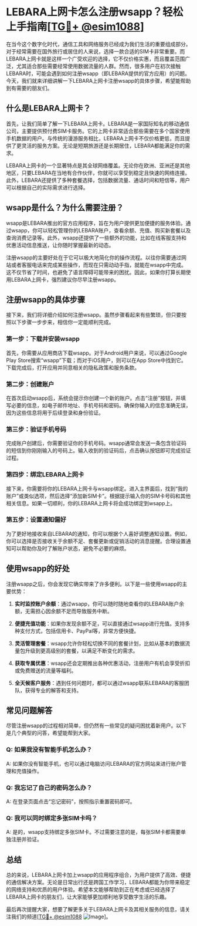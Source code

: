 # LEBARA上网卡怎么注册wsapp？轻松上手指南[[TG💪+ @esim1088](https://t.me/s/esim1088)]

在当今这个数字化时代，通信工具和网络服务已经成为我们生活的重要组成部分。对于经常需要在国外旅行或居住的人来说，选择一款合适的SIM卡非常重要。而LEBARA上网卡就是这样一个广受欢迎的选择，它不仅价格实惠，而且覆盖范围广泛，尤其适合那些需要经常使用数据流量的人群。然而，很多用户在初次接触LEBARA时，可能会遇到如何注册wsapp（即LEBARA提供的官方应用）的问题。今天，我们就来详细讲解一下LEBARA上网卡注册wsapp的具体步骤，希望能帮助到有需要的朋友们。

## 什么是LEBARA上网卡？

首先，让我们简单了解一下LEBARA上网卡。LEBARA是一家国际知名的移动通信公司，主要提供预付费SIM卡服务。它的上网卡非常适合那些需要在多个国家使用手机数据的用户。与传统的漫游服务相比，LEBARA上网卡不仅价格更低，而且提供了更灵活的服务方案。无论是短期旅游还是长期居住，LEBARA都能满足你的需求。

LEBARA上网卡的一个显著特点是其全球网络覆盖。无论你在欧洲、亚洲还是其他地区，只要LEBARA在当地有合作伙伴，你就可以享受到稳定且快速的网络连接。此外，LEBARA还提供了多种套餐选择，包括数据流量、通话时间和短信等，用户可以根据自己的实际需求进行选择。

## wsapp是什么？为什么需要注册？

wsapp是LEBARA推出的官方应用程序，旨在为用户提供更加便捷的服务体验。通过wsapp，你可以轻松管理你的LEBARA账户，查看余额、充值、购买新套餐以及查询消费记录等。此外，wsapp还提供了一些额外的功能，比如在线客服支持和优惠活动信息推送，让你随时掌握最新的动态。

注册wsapp的主要好处在于它可以极大地简化你的操作流程。以往你需要通过网站或者客服电话来完成某些操作，而现在只需动动手指，就能在wsapp中完成。这不仅节省了时间，也避免了语言障碍可能带来的困扰。因此，如果你打算长期使用LEBARA上网卡，强烈建议你尽早注册wsapp。

## 注册wsapp的具体步骤

接下来，我们将详细介绍如何注册wsapp。虽然步骤看起来有些繁琐，但只要按照以下步骤一步步来，相信你一定能顺利完成。

### 第一步：下载并安装wsapp

首先，你需要从应用商店下载wsapp。对于Android用户来说，可以通过Google Play Store搜索“wsapp”下载；而对于iOS用户，则可以在App Store中找到它。下载完成后，打开应用并同意相关的隐私政策和服务条款。

### 第二步：创建账户

在首次启动wsapp后，系统会提示你创建一个新的账户。点击“注册”按钮，并填写必要的信息，如电子邮件地址、手机号码和密码。确保你输入的信息准确无误，因为这些信息将用于后续登录和身份验证。

### 第三步：验证手机号码

完成账户创建后，你需要验证你的手机号码。wsapp通常会发送一条包含验证码的短信到你刚刚输入的号码上。输入收到的验证码后，点击确认按钮即可完成验证过程。

### 第四步：绑定LEBARA上网卡

接下来，你需要将你的LEBARA上网卡与wsapp绑定。进入主界面后，找到“我的账户”或类似选项，然后选择“添加新SIM卡”。根据提示输入你的SIM卡号码和其他相关信息。如果一切顺利，你的LEBARA上网卡将会成功绑定到wsapp上。

### 第五步：设置通知偏好

为了更好地接收来自LEBARA的通知，你可以根据个人喜好调整通知设置。例如，你可以选择是否接收关于余额不足、套餐更新或促销活动的消息提醒。合理设置通知可以帮助你及时了解账户状态，避免不必要的麻烦。

## 使用wsapp的好处

注册wsapp之后，你会发现它确实带来了许多便利。以下是一些使用wsapp的主要优势：

1. **实时监控账户余额**：通过wsapp，你可以随时随地查看你的LEBARA账户余额，无需担心因余额不足而导致服务中断。
   
2. **便捷充值功能**：如果你发现余额不足，可以直接通过wsapp进行充值。支持多种支付方式，包括信用卡、PayPal等，非常方便快捷。

3. **灵活管理套餐**：wsapp允许你轻松切换不同的套餐计划，比如从基本的数据流量包升级到更高级别的套餐，以满足不断变化的需求。

4. **获取专属优惠**：wsapp还会定期推出各种优惠活动，注册用户有机会享受折扣或免费赠送的流量等福利。

5. **全天候客户服务**：遇到任何问题时，都可以通过wsapp联系LEBARA的客服团队，获得专业的解答和支持。

## 常见问题解答

尽管注册wsapp的过程相对简单，但仍然有一些常见的疑问困扰着新用户。以下是几个典型的问答，希望能帮到大家。

### Q: 如果我没有智能手机怎么办？
A: 如果你没有智能手机，也可以通过电脑访问LEBARA的官方网站来进行账户管理和充值操作。

### Q: 我忘记了自己的密码怎么办？
A: 在登录页面点击“忘记密码”，按照指示重置密码即可。

### Q: 我可以同时绑定多张SIM卡吗？
A: 是的，wsapp支持绑定多张SIM卡。不过需要注意的是，每张SIM卡都需要单独注册并验证。

## 总结

总的来说，LEBARA上网卡加上wsapp的应用程序组合，为用户提供了高效、便捷的通信解决方案。无论是日常出行还是跨国工作学习，LEBARA都能为你带来稳定的网络支持和优质的用户体验。希望本文能够帮助到正在考虑或已经选择了LEBARA上网卡的朋友们，让大家能够更加顺利地享受数字生活的乐趣。

最后再次提醒大家，想要了解更多关于LEBARA上网卡及其相关服务的信息，请关注我们的频道[[TG💪+ @esim1088](https://t.me/s/esim1088) ![Image](https://i.postimg.cc/4NQfJmqS/Snipaste-2025-05-13-00-14-12.png)]。
